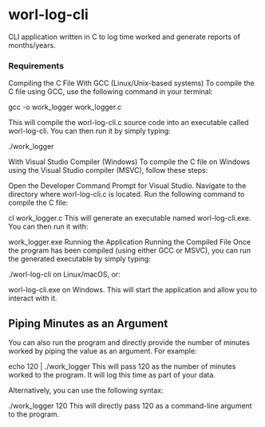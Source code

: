 # worl-log-cli
CLI application written in C to log time worked and generate reports of months/years.

### Requirements

Compiling the C File
With GCC (Linux/Unix-based systems)
To compile the C file using GCC, use the following command in your terminal:

gcc -o work_logger work_logger.c

This will compile the worl-log-cli.c source code into an executable called worl-log-cli. You can then run it by simply typing:


./work_logger

With Visual Studio Compiler (Windows)
To compile the C file on Windows using the Visual Studio compiler (MSVC), follow these steps:

Open the Developer Command Prompt for Visual Studio.
Navigate to the directory where worl-log-cli.c is located.
Run the following command to compile the C file:

cl work_logger.c
This will generate an executable named worl-log-cli.exe. You can then run it with:

work_logger.exe
Running the Application
Running the Compiled File
Once the program has been compiled (using either GCC or MSVC), you can run the generated executable by simply typing:

./worl-log-cli
on Linux/macOS, or:


worl-log-cli.exe
on Windows. This will start the application and allow you to interact with it.

## Piping Minutes as an Argument
You can also run the program and directly provide the number of minutes worked by piping the value as an argument. For example:

echo 120 | ./work_logger
This will pass 120 as the number of minutes worked to the program. It will log this time as part of your data.

Alternatively, you can use the following syntax:

./work_logger 120
This will directly pass 120 as a command-line argument to the program.
